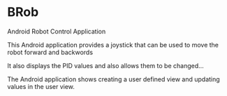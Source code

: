 # BRob
Android Robot Control Application

This Android application provides a joystick that can be used to move the robot forward and backwords

It also displays the PID values and also allows them to be changed...

The Android application shows creating a user defined view and updating values in the user view.

